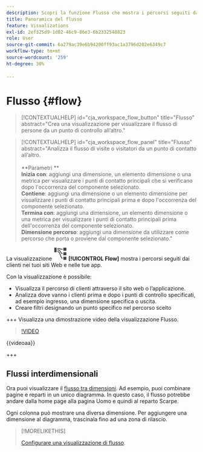 ```yaml
---
description: Scopri la funzione Flusso che mostra i percorsi seguiti dai clienti nei tuoi siti web e nelle tue app.
title: Panoramica del flusso
feature: Visualizations
exl-id: 2ef325d9-1d82-46c9-86e3-6b2332548823
role: User
source-git-commit: 6a279ac39e6b94200ff93ac1a3796d202e6349c7
workflow-type: tm+mt
source-wordcount: '259'
ht-degree: 30%

---
```


# Flusso {#flow}

<!-- markdownlint-disable MD034 -->

>[!CONTEXTUALHELP]
>id="cja_workspace_flow_button"
>title="Flusso"
>abstract="Crea una visualizzazione per visualizzare il flusso di persone da un punto di controllo all’altro."

>[!CONTEXTUALHELP]
>id="cja_workspace_flow_panel"
>title="Flusso"
>abstract="Analizza il flusso di visite o visitatori da un punto di contatto all’altro.<br/><br/>**Parametri **<br/>**Inizia con**: aggiungi una dimensione, un elemento dimensione o una metrica per visualizzare i punti di contatto principali che si verificano dopo l&#39;occorrenza del componente selezionato.<br/>**Contiene**: aggiungi una dimensione o un elemento dimensione per visualizzare i punti di contatto principali prima e dopo l&#39;occorrenza del componente selezionato.<br/>**Termina con**: aggiungi una dimensione, un elemento dimensione o una metrica per visualizzare i punti di contatto principali prima dell&#39;occorrenza del componente selezionato.<br/>**Dimensione percorso**: aggiungi una dimensione da utilizzare come percorso che porta o proviene dal componente selezionato."

<!-- markdownlint-enable MD034 -->



La visualizzazione ![GraphPathing](/help/assets/icons/GraphPathing.svg) **[!UICONTROL Flow]** mostra i percorsi seguiti dai clienti nei tuoi siti Web e nelle tue app.

Con la visualizzazione è possibile:

* Visualizza il percorso di clienti attraverso il sito web o l’applicazione.
* Analizza dove vanno i clienti prima e dopo i punti di controllo specificati, ad esempio ingresso, una dimensione specifica o uscita.
* Creare filtri designando un punto specifico nel percorso scelto

+++ Visualizza una dimostrazione video della visualizzazione Flusso.

>[!VIDEO](https://video.tv.adobe.com/v/346063/?quality=12)

{{videoaa}}

+++

## Flussi interdimensionali

Ora puoi visualizzare il [flusso tra dimensioni](/help/analysis-workspace/visualizations/c-flow/multi-dimensional-flow.md). Ad esempio, puoi combinare pagine e reparti in un unico diagramma. In questo caso, il flusso potrebbe andare dalla home page alla pagina Uomo e quindi al reparto Scarpe.

Ogni colonna può mostrare una diversa dimensione. Per aggiungere una dimensione al diagramma, trascinala fino ad una zona di rilascio.

>[!MORELIKETHIS]
>
>[Configurare una visualizzazione di flusso](/help/analysis-workspace/visualizations/c-flow/create-flow.md).
>

